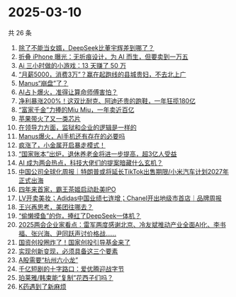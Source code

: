 # 2025-03-10

共 26 条

<!-- BEGIN 36KR -->
<!-- 最后更新时间 2025-03-10 02:21:28 +0800 -->
1. [除了不能当女婿，DeepSeek比董宇辉差到哪了？](https://36kr.com/p/3197204623818120)
1. [折叠 iPhone 曝光：无折痕设计，为 AI 而生，但要卖到一万五](https://36kr.com/p/3198413077265800)
1. [Ai 三小时做的小游戏：13 天赚了 50 万](https://36kr.com/p/3197718526754434)
1. [“月薪5000，消费3万”？赢在起跑线的县城贵妇，不去北上广](https://36kr.com/p/3197584543104644)
1. [Manus“崩盘”了？](https://36kr.com/p/3197349181750913)
1. [AI占卜爆火，准得让算命师傅害怕？](https://36kr.com/p/3198327206559360)
1. [净利暴涨200%！这双比耐克、阿迪还贵的跑鞋，一年狂揽180亿](https://36kr.com/p/3197618275286657)
1. [“富家千金”力捧的Miu Miu，一年卖近百亿](https://36kr.com/p/3197090006007174)
1. [苹果带火了又一类芯片](https://36kr.com/p/3197070296022403)
1. [在领导力方面，监狱和企业的逻辑是一样的](https://36kr.com/p/3179092141019776)
1. [Manus爆火，AI手机还有存在的必要吗](https://36kr.com/p/3198500279631239)
1. [疯涨了，小金属开启暴走模式！](https://36kr.com/p/3197536124518022)
1. [“国家账本”出炉，退休养老金将进一步提高，超3亿人受益](https://36kr.com/p/3197395913358982)
1. [​AI 成为两会热点，科技大佬们的提案暗藏什么玄机？](https://36kr.com/p/3194513114742151)
1. [中国公司全球化周报｜特朗普或将延长TikTok出售期限/小米汽车计划2027年正式出海](https://36kr.com/p/3197121895579015)
1. [四年来首家，霸王茶姬启动赴美IPO](https://36kr.com/p/3198435034480258)
1. [LV开卖美妆；Adidas中国业绩七连增；Chanel开出地级市首店｜品牌周报](https://36kr.com/p/3197805791608198)
1. [王兴再思考，美团往哪去？](https://36kr.com/p/3198664629468552)
1. [“偷懒摸鱼”的你，捧红了DeepSeek一体机？](https://36kr.com/p/3196970518740617)
1. [2025两会企业家看点：雷军两度感谢北京、冷友斌推动产业全面AI化、李书福、张兴海、尹同跃声讨价格战......](https://36kr.com/p/3197739322015360)
1. [国资创投圈炸了！国家创投引导基金来了](https://36kr.com/p/3198430081105544)
1. [实现创新变现，必须具备这三个要素](https://36kr.com/p/3183172613447049)
1. [A股需要“杭州六小龙”](https://36kr.com/p/3197561506528896)
1. [千亿短剧的十字路口：爱优腾迎战字节](https://36kr.com/p/3194079211257477)
1. [珀莱雅/韩束能“复制”花西子们吗？](https://36kr.com/p/3177868641440130)
1. [K药遇到了新麻烦](https://36kr.com/p/3197558100131458)
<!-- END 36KR -->